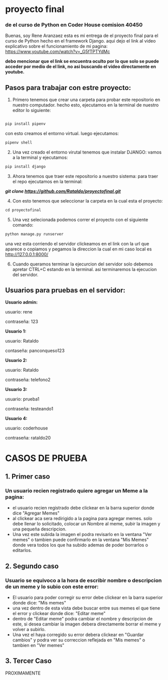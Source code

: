 # proyecto final
###  de el curso de Python en Coder House comision 40450

Buenas, soy Rene Aranzaez esta es mi entrega de el proyecto final para el curso de Python hecho en el framework Django.
aqui dejo el link al video explicativo sobre el funcionamiento de mi pagina: https://www.youtube.com/watch?v=_G5fTPTYdMc

**debo mencionar que el link se encuentra oculto por lo que solo se puede acceder por medio de el link, no asi buscando el video directamente en youtube.**

## Pasos para trabajar con estre proyecto:

1. Primero tenemos que crear una carpeta para probar este repositorio en nuestro computador. hecho esto, ejecutamos en la terminal de nuestro editor lo siguiente:

```Python

pip install pipenv

```
con esto creamos el entorno virtual. luego ejecutamos:

```Python
pipenv shell
```

2. Una vez creado el entorno virutal tenemos que instalar DJANGO:
   vamos a la terminal y ejecutamos:
```Python
pip install django
```

3. Ahora tenemos que traer este repositorio a nuestro sistema:
   para traer el repo ejecutamos en la terminal:

  ***git clone https://github.com/Rataldo/proyectofinal.git***

4. Con esto tenemos que seleccionar la carpeta en la cual esta el proyecto:
```Python
cd proyectofinal
```

5. Una vez selecionada podemos correr el proyecto con el siguiente comando:

```Python
python manage.py runserver
```
una vez esta corriendo el servidor clickeamos en el link con la url que aparece o copiamos y pegamos la direccion
la cual en mi caso local es http://127.0.0.1:8000/

6. Cuando queramos terminar la ejecurcion del servidor solo debemos apretar CTRL+C estando en la terminal. asi terminaremos la ejecucion del servidor.



## Usuarios para pruebas en el servidor:

**Usuario admin:**

usuario: rene

contraseña: 123


**Usuario 1:**

usuario: Rataldo

contaseña: panconqueso123


**Usuario 2:**

usuario: Rataldo

contraseña: telefono2


**Usuario 3:**

usuario: prueba1

contraseña: testeando1


**Usuario 4:**

usuario: coderhouse

contraseña: rataldo20



# CASOS DE PRUEBA

## 1. Primer caso

### Un usuario recien registrado quiere agregar un Meme a la pagina:

- el usuario recien registrado debe clickear en la barra superior donde dice "Agregar Memes"
- al clickear aca sera redirigido a la pagina para agregar memes. solo debe llenar lo solicitado,
  colocar un Nombre al meme, subir la imagen y una pequeña descripcion.
- Una vez este subida la imagen el podra revisarlo en la ventana "Ver memes" o tambien
  puede confirmarlo en la ventana "Mis Memes" donde vera todos los que ha subido ademas de poder
  borrarlos o editarlos.



## 2. Segundo caso

### Usuario se equivoco a la hora de escribir nombre o descripcion de un meme y lo subio con este error:

- El usuario para poder corregir su error debe clickear en la barra superior donde dice: "Mis memes"
- una vez dentro de esta vista debe buscar entre sus memes el que tiene el error y clickear donde dice: "Editar meme"
- dentro de "Editar meme" podra cambiar el nombre y descripcion de este, si desea cambiar la imagen debera directamente
  borrar el meme y volver a subirlo.
- Una vez el haya corregido su error debera clickear en "Guardar cambios" y podra ver su correccion reflejada en
  "Mis memes" o tambien en "Ver memes"

## 3. Tercer Caso

PROXIMAMENTE














 
